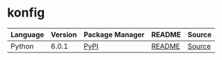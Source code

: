 # konfig

|Language|Version|Package Manager|README|Source|
|-|-|-|-|-|
|Python|6.0.1|[PyPI](https://pypi.org/project/newscatcherapi-python-sdk/6.0.1)|[README](https://github.com/konfig-dev/newscatcher-sdks/tree/HEAD/python#readme)|[Source](https://github.com/konfig-dev/newscatcher-sdks/tree/HEAD/python)|